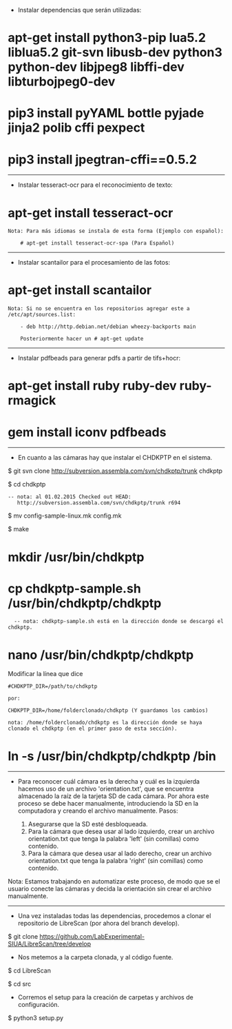 - Instalar dependencias que serán utilizadas:

# apt-get install python3-pip lua5.2 liblua5.2 git-svn libusb-dev python3 python-dev libjpeg8 libffi-dev libturbojpeg0-dev

# pip3 install pyYAML bottle pyjade jinja2 polib cffi pexpect

# pip3 install jpegtran-cffi==0.5.2

--------------------------------------------------------------------------------------------

- Instalar tesseract-ocr para el reconocimiento de texto:

# apt-get install tesseract-ocr

	Nota: Para más idiomas se instala de esta forma (Ejemplo con español): 

		# apt-get install tesseract-ocr-spa (Para Español) 

--------------------------------------------------------------------------------------------

- Instalar scantailor para el procesamiento de las fotos:

# apt-get install scantailor
	
	Nota: Si no se encuentra en los repositorios agregar este a /etc/apt/sources.list: 

		- deb http://http.debian.net/debian wheezy-backports main

		Posteriormente hacer un # apt-get update

--------------------------------------------------------------------------------------------

- Instalar pdfbeads para generar pdfs a partir de tifs+hocr:

# apt-get install ruby ruby-dev ruby-rmagick 
# gem install iconv pdfbeads


--------------------------------------------------------------------------------------------
- En cuanto a las cámaras hay que instalar el CHDKPTP en el sistema.

$ git svn clone http://subversion.assembla.com/svn/chdkptp/trunk chdkptp

$ cd chdkptp

    -- nota: al 01.02.2015 Checked out HEAD:
       http://subversion.assembla.com/svn/chdkptp/trunk r694

$ mv config-sample-linux.mk config.mk

$ make

# mkdir /usr/bin/chdkptp

# cp chdkptp-sample.sh /usr/bin/chdkptp/chdkptp

      -- nota: chdkptp-sample.sh está en la dirección donde se descargó el chdkptp.

# nano /usr/bin/chdkptp/chdkptp

Modificar la línea que dice

    #CHDKPTP_DIR=/path/to/chdkptp

    por: 
	
	CHDKPTP_DIR=/home/folderclonado/chdkptp (Y guardamos los cambios)
    
    nota: /home/folderclonado/chdkptp es la dirección donde se haya clonado el chdkptp (en el primer paso de esta sección). 

# ln -s /usr/bin/chdkptp/chdkptp /bin

--------------------------------------------------------------------------------------------
- Para reconocer cuál cámara es la derecha y cuál es la izquierda hacemos uso de un archivo 'orientation.txt', que se encuentra almacenado la raíz de la tarjeta SD de cada cámara. Por ahora este proceso se debe hacer manualmente, introduciendo la SD en la computadora y creando el archivo manualmente. Pasos:
	
	1. Asegurarse que la SD esté desbloqueada.
	2. Para la cámara que desea usar al lado izquierdo, crear un archivo orientation.txt que tenga la palabra 'left' (sin comillas) como contenido.
	3. Para la cámara que desea usar al lado derecho, crear un archivo orientation.txt que tenga la palabra 'right' (sin comillas) como contenido.



Nota: Estamos trabajando en automatizar este proceso, de modo que se el usuario conecte las cámaras y decida la orientación sin crear el archivo manualmente.

--------------------------------------------------------------------------------------------
- Una vez instaladas todas las dependencias, procedemos a clonar el repositorio de LibreScan (por ahora del branch develop).

$ git clone https://github.com/LabExperimental-SIUA/LibreScan/tree/develop

- Nos metemos a la carpeta clonada, y al código fuente.

$ cd LibreScan

$ cd src

- Corremos el setup para la creación de carpetas y archivos de configuración.

$ python3 setup.py

